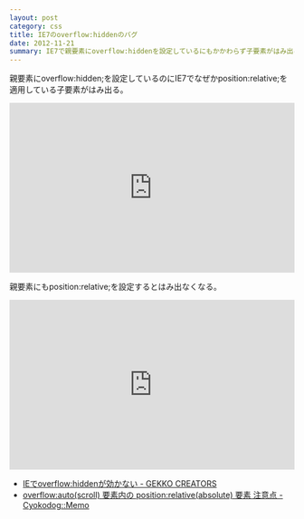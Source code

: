```yaml
---
layout: post
category: css
title: IE7のoverflow:hiddenのバグ
date: 2012-11-21
summary: IE7で親要素にoverflow:hiddenを設定しているにもかかわらず子要素がはみ出るバグの回避方法。
---
```


親要素にoverflow:hidden;を設定しているのにIE7でなぜかposition:relative;を適用している子要素がはみ出る。

<iframe style="width: 100%; height: 300px" src="http://jsfiddle.net/FiNGAHOLiC/aqAw3/embedded/result,html/" allowfullscreen="allowfullscreen" frameborder="0">sample</iframe>

親要素にもposition:relative;を設定するとはみ出なくなる。

<iframe style="width: 100%; height: 300px" src="http://jsfiddle.net/FiNGAHOLiC/jZvUb/embedded/result,html/" allowfullscreen="allowfullscreen" frameborder="0">sample</iframe>

* [IEでoverflow:hiddenが効かない - GEKKO CREATORS](http://gekko-inc.co.jp/gekko_creators/2011/10/css-tips1.php 'IEでoverflow:hiddenが効かない - GEKKO CREATORS')
* [overflow:auto(scroll) 要素内の position:relative(absolute) 要素 注意点 - Cyokodog::Memo](http://d.hatena.ne.jp/cyokodog-memo/20090331/1238474706 'overflow:auto(scroll) 要素内の position:relative(absolute) 要素 注意点 - Cyokodog::Memo')
